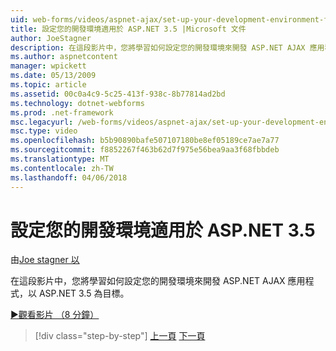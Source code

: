 ```yaml
---
uid: web-forms/videos/aspnet-ajax/set-up-your-development-environment-for-aspnet-35
title: 設定您的開發環境適用於 ASP.NET 3.5 |Microsoft 文件
author: JoeStagner
description: 在這段影片中，您將學習如何設定您的開發環境來開發 ASP.NET AJAX 應用程式，以 ASP.NET 3.5 為目標。
ms.author: aspnetcontent
manager: wpickett
ms.date: 05/13/2009
ms.topic: article
ms.assetid: 00c0a4c9-5c25-413f-938c-8b77814ad2bd
ms.technology: dotnet-webforms
ms.prod: .net-framework
msc.legacyurl: /web-forms/videos/aspnet-ajax/set-up-your-development-environment-for-aspnet-35
msc.type: video
ms.openlocfilehash: b5b90890bafe507107180be8ef05189ce7ae7a77
ms.sourcegitcommit: f8852267f463b62d7f975e56bea9aa3f68fbbdeb
ms.translationtype: MT
ms.contentlocale: zh-TW
ms.lasthandoff: 04/06/2018
---
```

<a name="set-up-your-development-environment-for-aspnet-35"></a>設定您的開發環境適用於 ASP.NET 3.5
====================
由[Joe stagner 以](https://github.com/JoeStagner)

在這段影片中，您將學習如何設定您的開發環境來開發 ASP.NET AJAX 應用程式，以 ASP.NET 3.5 為目標。

[&#9654;觀看影片 （8 分鐘）](https://channel9.msdn.com/Blogs/ASP-NET-Site-Videos/set-up-your-development-environment-for-aspnet-35)

> [!div class="step-by-step"]
> [上一頁](how-to-dynamically-add-controls-to-a-web-page.md)
> [下一頁](set-up-your-development-environment-for-aspnet-20.md)
